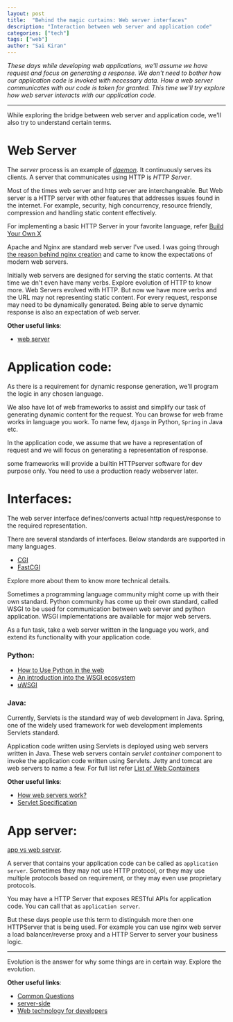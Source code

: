```yaml
---
layout: post
title:  "Behind the magic curtains: Web server interfaces"
description: "Interaction between web server and application code"
categories: ["tech"]
tags: ["web"]
author: "Sai Kiran"
---
```


*These days while developing web applications, 
we'll assume we have request and focus on generating a response.
We don't need to bother how our application code is invoked with necessary data.
How a web server communicates with our code is taken for granted.
This time we'll try explore how web server interacts with our application code.*


-----

While exploring the bridge between web server and application code, we'll also try to understand 
certain terms.

# Web Server

The *server* process is an example of *[daemon](http://www.linfo.org/daemon.html)*. It continuously serves its clients.
A server that communicates using HTTP is *HTTP Server*.

Most of the times web server and http server are interchangeable. 
But Web server is a HTTP server with other features that addresses issues 
found in the internet. For example, security, high concurrency, resource friendly, compression 
and handling static content effectively.

For implementing a basic HTTP Server in your favorite language, refer [Build Your Own X](https://github.com/danistefanovic/build-your-own-x#build-your-own-web-server)

Apache and Nginx are standard web server I've used. 
I was going through [the reason behind nginx creation](https://www.aosabook.org/en/nginx.html) 
and came to know the expectations of modern web servers.

Initially web servers are designed for serving the static contents. At that time we dn't 
even have many verbs. Explore evolution of HTTP to know more.
Web Servers evolved with HTTP. But now we have more verbs and 
the URL may not representing static content. For every request, 
response may need to be dynamically generated. Being able to serve dynamic response is also 
an expectation of web server.

**Other useful links**:
- [web server][webserver]

# Application code:
As there is a requirement for dynamic response generation, 
we'll program the logic in any chosen language.

We also have lot of web frameworks to assist and simplify our task of generating dynamic content 
for the request.
You can browse for web frame works in language you work. 
To name few, `django` in Python, `Spring` in Java etc.
 
In the application code, we assume that we have a representation of request and we will focus 
on generating a representation of response.

some frameworks will provide a builtin HTTPserver software for dev purpose only. You need to 
use  a  production ready webserver later.

# Interfaces:
The web server interface defines/converts actual 
http request/response to the required representation. 

There are several standards of interfaces. 
Below standards are supported in many languages. 
- [CGI](https://tools.ietf.org/html/rfc3875)
- [FastCGI](http://www.mit.edu/~yandros/doc/specs/fcgi-spec.html)

Explore more about them to know more technical details.

Sometimes a programming language community might come up with their own standard.
Python community has come up their own standard, called WSGI to be used for communication between 
web server and python application. WSGI implementations are available for major web servers.

As a fun task, take a web server written in the language you work, and extend its functionality 
with your application code.

### Python:
- [How to Use Python in the web](https://docs.python.org/2/howto/webservers.html)
- [An introduction into the WSGI ecosystem](https://www.ultravioletsoftware.com/single-post/2017/03/23/An-introduction-into-the-WSGI-ecosystem)
- [uWSGI](https://uwsgi-docs.readthedocs.io/en/latest/index.html)

### Java:
Currently, Servlets is the standard way of web development in Java. 
Spring, one of the widely used framework for web development implements Servlets standard.

Application code written using Servlets is deployed using web servers written in Java.
These web servers contain *servlet container* component to invoke the application code written 
using Servlets. Jetty and tomcat are web servers to name a few. For full list refer 
[List of Web Containers](https://en.wikipedia.org/wiki/Web_container) 

**Other useful links**:
- [How web servers work?](https://howtodoinjava.com/tomcat/a-birds-eye-view-on-how-web-servers-work/)
- [Servlet Specification](https://javaee.github.io/servlet-spec/downloads/servlet-4.0/servlet-4_0_FINAL.pdf)

# App server:
[app vs web server][difference].

A server that contains your application code can be called as `application server`. Sometimes 
they may not use HTTP protocol, or they may use multiple protocols based on requirement, or they 
may even use proprietary protocols.
 
You may have a HTTP Server that exposes RESTful APIs for application code. You can call that as 
`application server`.

But these days people use this term to distinguish more then one HTTPServer that is being used.
For example you can use nginx web server a load balancer/reverse proxy and a HTTP Server to 
server your business logic.

-----
Evolution is the answer for why some things are in certain way. Explore the evolution.

**Other useful links**:
- [Common Questions](https://developer.mozilla.org/en-US/docs/Learn/Common_questions)
- [server-side](https://developer.mozilla.org/en-US/docs/Learn/Server-side)
- [Web technology for developers](https://developer.mozilla.org/en-US/docs/Web)

[webserver]: https://developer.mozilla.org/en-US/docs/Learn/Common_questions/What_is_a_web_server
[nginx]: https://www.nginx.com/resources/glossary/nginx/
[difference]: https://www.nginx.com/resources/glossary/application-server-vs-web-server/


[comment]: <> (Windows: Internet Server Application Programming Interface)  
